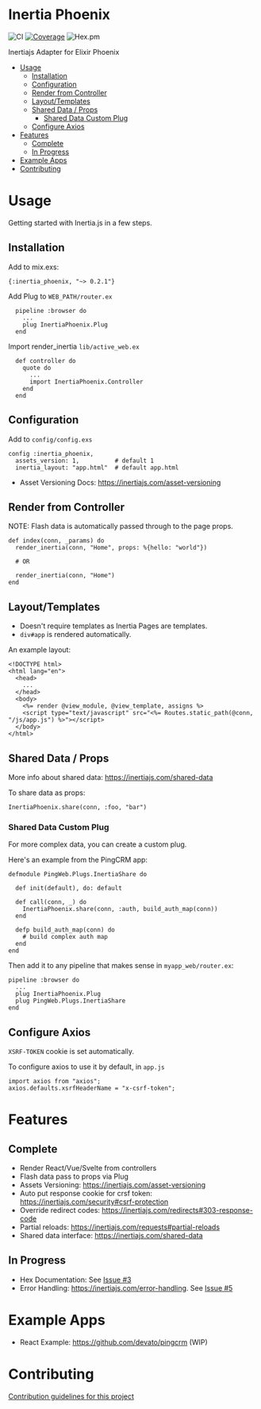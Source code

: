 # Inertia Phoenix

![CI](https://github.com/devato/inertia_phoenix/workflows/CI/badge.svg)
[![Coverage](https://coveralls.io/repos/github/devato/inertia_phoenix/badge.svg?branch=develop)](https://coveralls.io/github/devato/inertia_phoenix?branch=develop)
![Hex.pm](https://img.shields.io/hexpm/v/inertia_phoenix)

Inertiajs Adapter for Elixir Phoenix

<!-- START doctoc generated TOC please keep comment here to allow auto update -->
<!-- DON'T EDIT THIS SECTION, INSTEAD RE-RUN doctoc TO UPDATE -->


- [Usage](#usage)
  - [Installation](#installation)
  - [Configuration](#configuration)
  - [Render from Controller](#render-from-controller)
  - [Layout/Templates](#layouttemplates)
  - [Shared Data / Props](#shared-data--props)
    - [Shared Data Custom Plug](#shared-data-custom-plug)
  - [Configure Axios](#configure-axios)
- [Features](#features)
  - [Complete](#complete)
  - [In Progress](#in-progress)
- [Example Apps](#example-apps)
- [Contributing](#contributing)

<!-- END doctoc generated TOC please keep comment here to allow auto update -->

# Usage

Getting started with Inertia.js in a few steps.

## Installation

Add to mix.exs:
```
{:inertia_phoenix, "~> 0.2.1"}
```

Add Plug to `WEB_PATH/router.ex`
```
  pipeline :browser do
    ...
    plug InertiaPhoenix.Plug
  end
```

Import render_inertia `lib/active_web.ex`
```
  def controller do
    quote do
      ...
      import InertiaPhoenix.Controller
    end
  end
```

## Configuration

Add to `config/config.exs`

```
config :inertia_phoenix,
  assets_version: 1,          # default 1
  inertia_layout: "app.html"  # default app.html
```

- Asset Versioning Docs: https://inertiajs.com/asset-versioning

## Render from Controller

NOTE: Flash data is automatically passed through to the page props.

```
def index(conn, _params) do
  render_inertia(conn, "Home", props: %{hello: "world"})

  # OR

  render_inertia(conn, "Home")
end
```

## Layout/Templates

- Doesn't require templates as Inertia Pages are templates.
- `div#app` is rendered automatically.

An example layout:

```
<!DOCTYPE html>
<html lang="en">
  <head>
    ...
  </head>
  <body>
    <%= render @view_module, @view_template, assigns %>
    <script type="text/javascript" src="<%= Routes.static_path(@conn, "/js/app.js") %>"></script>
  </body>
</html>
```

## Shared Data / Props

More info about shared data: https://inertiajs.com/shared-data

To share data as props:

```
InertiaPhoenix.share(conn, :foo, "bar")
```

### Shared Data Custom Plug

For more complex data, you can create a custom plug.

Here's an example from the PingCRM app:
```
defmodule PingWeb.Plugs.InertiaShare do

  def init(default), do: default

  def call(conn, _) do
    InertiaPhoenix.share(conn, :auth, build_auth_map(conn))
  end

  defp build_auth_map(conn) do
    # build complex auth map
  end
end
```
Then add it to any pipeline that makes sense in `myapp_web/router.ex`:

```
pipeline :browser do
  ...
  plug InertiaPhoenix.Plug
  plug PingWeb.Plugs.InertiaShare
end
```

## Configure Axios

`XSRF-TOKEN` cookie is set automatically.

To configure axios to use it by default, in `app.js`
```
import axios from "axios";
axios.defaults.xsrfHeaderName = "x-csrf-token";
```

# Features

## Complete
- Render React/Vue/Svelte from controllers
- Flash data pass to props via Plug
- Assets Versioning: https://inertiajs.com/asset-versioning
- Auto put response cookie for crsf token: https://inertiajs.com/security#csrf-protection
- Override redirect codes: https://inertiajs.com/redirects#303-response-code
- Partial reloads: https://inertiajs.com/requests#partial-reloads
- Shared data interface: https://inertiajs.com/shared-data

## In Progress

- Hex Documentation: See [Issue #3](https://github.com/devato/inertia_phoenix/issues/5)
- Error Handling: https://inertiajs.com/error-handling.  See [Issue #5](https://github.com/devato/inertia_phoenix/issues/5)

# Example Apps

- React Example: https://github.com/devato/pingcrm (WIP)

# Contributing

[Contribution guidelines for this project](CONTRIBUTING.md)


